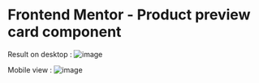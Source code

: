 # Frontend Mentor - Product preview card component

Result on desktop :
![image](https://user-images.githubusercontent.com/54123008/190021170-f903845d-d324-4889-8bbf-f859f8d18af7.png)

Mobile view :
![image](https://user-images.githubusercontent.com/54123008/190021137-96493cf1-dcba-441a-98c0-d6563aae1027.png)
